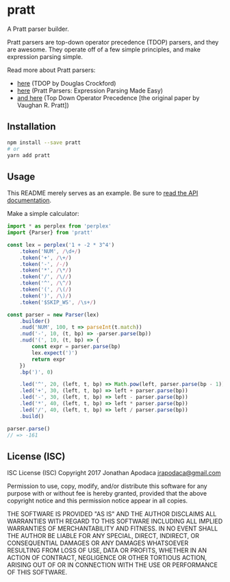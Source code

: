 # pratt

A Pratt parser builder.

Pratt parsers are top-down operator precedence (TDOP) parsers, and they are awesome.  They operate off of a few simple principles, and make expression parsing simple.

Read more about Pratt parsers:

* [here](http://javascript.crockford.com/tdop/tdop.html) (TDOP by Douglas Crockford)
* [here](http://journal.stuffwithstuff.com/2011/03/19/pratt-parsers-expression-parsing-made-easy/) (Pratt Parsers: Expression Parsing Made Easy)
* [and here](https://tdop.github.io/) (Top Down Operator Precedence [the original paper by Vaughan R. Pratt])

## Installation

```sh
npm install --save pratt
# or
yarn add pratt
```

## Usage

This README merely serves as an example. Be sure to [read the API documentation](https://jrop.github.io/pratt/index.html).

Make a simple calculator:

```typescript
import * as perplex from 'perplex'
import {Parser} from 'pratt'

const lex = perplex('1 + -2 * 3^4')
	.token('NUM', /\d+/)
	.token('+', /\+/)
	.token('-', /-/)
	.token('*', /\*/)
	.token('/', /\//)
	.token('^', /\^/)
	.token('(', /\(/)
	.token(')', /\)/)
	.token('$SKIP_WS', /\s+/)

const parser = new Parser(lex)
	.builder()
	.nud('NUM', 100, t => parseInt(t.match))
	.nud('-', 10, (t, bp) => -parser.parse(bp))
	.nud('(', 10, (t, bp) => {
		const expr = parser.parse(bp)
		lex.expect(')')
		return expr
	})
	.bp(')', 0)

	.led('^', 20, (left, t, bp) => Math.pow(left, parser.parse(bp - 1)))
	.led('+', 30, (left, t, bp) => left + parser.parse(bp))
	.led('-', 30, (left, t, bp) => left - parser.parse(bp))
	.led('*', 40, (left, t, bp) => left * parser.parse(bp))
	.led('/', 40, (left, t, bp) => left / parser.parse(bp))
	.build()

parser.parse()
// => -161
```

## License (ISC)

ISC License (ISC)
Copyright 2017 Jonathan Apodaca <jrapodaca@gmail.com>

Permission to use, copy, modify, and/or distribute this software for any purpose with or without fee is hereby granted, provided that the above copyright notice and this permission notice appear in all copies.

THE SOFTWARE IS PROVIDED "AS IS" AND THE AUTHOR DISCLAIMS ALL WARRANTIES WITH REGARD TO THIS SOFTWARE INCLUDING ALL IMPLIED WARRANTIES OF MERCHANTABILITY AND FITNESS. IN NO EVENT SHALL THE AUTHOR BE LIABLE FOR ANY SPECIAL, DIRECT, INDIRECT, OR CONSEQUENTIAL DAMAGES OR ANY DAMAGES WHATSOEVER RESULTING FROM LOSS OF USE, DATA OR PROFITS, WHETHER IN AN ACTION OF CONTRACT, NEGLIGENCE OR OTHER TORTIOUS ACTION, ARISING OUT OF OR IN CONNECTION WITH THE USE OR PERFORMANCE OF THIS SOFTWARE.
